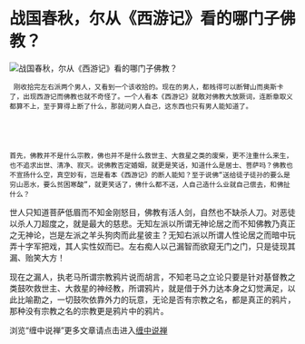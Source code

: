 战国春秋，尔从《西游记》看的哪门子佛教？
====

			

                                                                    




![战国春秋，尔从《西游记》看的哪门子佛教？](http://simg.sinajs.cn/blog7style/images/common/sg_trans.gif)







                                                           




                                                           




     刚收拾完左右派两个男人，又看到一个该收拾的。现在的男人，都贱得可以断臂山而奥斯卡了，出现西游记而佛教也就不奇怪了。一个人看本《西游记》就敢对佛教大放厥词，连断章取义都算不上，至于算得上断了什么，那就问男人自己，这东西也只有男人能知道了。





    首先，佛教并不是什么宗教，佛也并不是什么救世主、大救星之类的废柴，更不注重什么来生，也不追求出世、清净、寂灭。说佛教否定婚姻，就更是笑话，知道什么是居士、菩萨吗？佛教也不宣扬什么空，真空妙有，岂是看本《西游记》的断人能知？至于说佛“送给徒子徒孙的要么是穷山恶水，要么贫困寒酸”，就更笑话了，佛什么都不送，人自己造什么业就自己偿去，和佛扯什么？







   世人只知道菩萨低眉而不知金刚怒目，佛教有活人剑，自然也不缺杀人刀。对恶徒以杀人刀超度之，就是最大的慈悲。无知左派以所谓无神论居之而不知佛教乃真正之无神论，岂是左派之羊头狗肉而此星彼主？无知右派以所谓人性论居之而暗中玩弄十字军把戏，其人实性奴而已。左右痴人以己漏智而欲窥无门之门，只是徒现其漏、贻笑大方！







   现在之漏人，执老马所谓宗教鸦片说而胡言，不知老马之立论只要是针对基督教之类鼓吹救世主、大救星的神经教，所谓鸦片，就是借于外力达本身之幻觉满足，以此比喻勘之，一切鼓吹依靠外力的玩意，无论是否有宗教之名，都是真正的鸦片，那种没有宗教之名的宗教更是鸦片中的鸦片。













浏览“缠中说禅”更多文章请点击进入[缠中说禅](http://blog.sina.com.cn/m/chzhshch)






